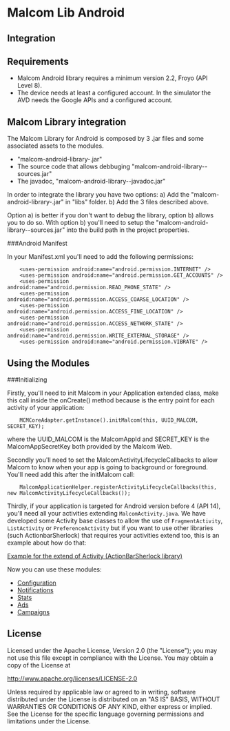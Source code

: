 Malcom Lib Android
==============

Integration
------------


Requirements
------------

- Malcom Android library requires a minimum version 2.2, Froyo (API Level 8).
- The device needs at least a configured account. In the simulator the AVD needs the Google APIs and a configured account.


Malcom Library integration
------------
The Malcom Library for Android is composed by 3 .jar files and some associated assets to the modules.
- "malcom-android-library-<version>.jar"
- The source code that allows debbuging "malcom-android-library-<version>-sources.jar"
- The javadoc, "malcom-android-library-<version>-javadoc.jar"

In order to integrate the library you have two options:
a) Add the "malcom-android-library-<version>.jar" in "libs" folder.
b) Add the 3 files described above.

Option a) is better if you don't want to debug the library, option b) allows you to do so. With option b) you'll need to setup the "malcom-android-library-<version>-sources.jar" into the build path in the project properties.



###Android Manifest 

In your Manifest.xml you'll need to add the following permissions:

        <uses-permission android:name="android.permission.INTERNET" />
        <uses-permission android:name="android.permission.GET_ACCOUNTS" />
        <uses-permission android:name="android.permission.READ_PHONE_STATE" />
        <uses-permission android:name="android.permission.ACCESS_COARSE_LOCATION" />
        <uses-permission android:name="android.permission.ACCESS_FINE_LOCATION" />
        <uses-permission android:name="android.permission.ACCESS_NETWORK_STATE" />
        <uses-permission android:name="android.permission.WRITE_EXTERNAL_STORAGE" />
        <uses-permission android:name="android.permission.VIBRATE" />


Using the Modules
------------

###Initializing

Firstly, you'll need to init Malcom in your Application extended class, make this call inside the onCreate() method because is the entry point for each activity of your application:

        MCMCoreAdapter.getInstance().initMalcom(this, UUID_MALCOM, SECRET_KEY);
        
where the UUID_MALCOM is the MalcomAppId and SECRET_KEY is the MalcomAppSecretKey both provided by the Malcom Web.

Secondly you'll need to set the MalcomActivityLifecycleCallbacks to allow Malcom to know when your app is going to background or foreground. You'll need add this after the initMalcom call:

        MalcomApplicationHelper.registerActivityLifecycleCallbacks(this, new MalcomActivityLifecycleCallbacks());

Thirdly, if your application is targeted for Android version before 4 (API 14), you'll need all your activities extending `MalcomActivity.java`.
We have developed some Activity base classes to allow the use of `FragmentActivity`, `ListActivity` or `PreferenceActivity` but if you want to use other libraries (such ActionbarSherlock) that requires your activities extend too,
this is an example about how do that:

[Example for the extend of Activity (ActionBarSherlock library)](https://github.com/MyMalcom/malcom-lib-android/wiki/ActivityExtendExample)


Now you can use these modules:

* [Configuration](https://github.com/MyMalcom/malcom-lib-android/wiki/Configuration)
* [Notifications](https://github.com/MyMalcom/malcom-lib-android/wiki/Notifications)
* [Stats](https://github.com/MyMalcom/malcom-lib-android/wiki/Stats)	
* [Ads](https://github.com/MyMalcom/malcom-lib-android/wiki/Ads)	
* [Campaigns](https://github.com/MyMalcom/malcom-lib-android/wiki/Campaign)



License
-------

Licensed under the Apache License, Version 2.0 (the "License");
you may not use this file except in compliance with the License.
You may obtain a copy of the License at

http://www.apache.org/licenses/LICENSE-2.0

Unless required by applicable law or agreed to in writing, software
distributed under the License is distributed on an "AS IS" BASIS,
WITHOUT WARRANTIES OR CONDITIONS OF ANY KIND, either express or implied.
See the License for the specific language governing permissions and
limitations under the License.
